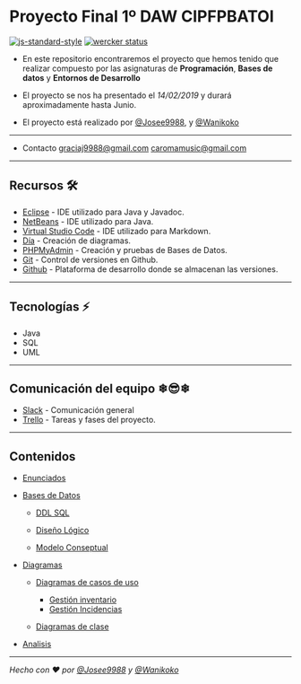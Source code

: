 # **Proyecto Final 1º DAW CIPFPBATOI**

[![js-standard-style](https://img.shields.io/badge/code%20style-standard-brightgreen.svg?style=flat)](https://github.com/feross/standard)
[![wercker status](https://app.wercker.com/status/9e0bc54c43f48d220aec684fffb2b110/s/master "wercker status")](https://app.wercker.com/project/byKey/9e0bc54c43f48d220ac684fffb2b110)

- En este repositorio encontraremos el proyecto que hemos tenido que realizar compuesto por las asignaturas de **Programación**, **Bases de datos** y **Entornos de Desarrollo**

- El proyecto se nos ha presentado el *14/02/2019* y durará aproximadamente hasta Junio.

- El proyecto está realizado por [@Josee9988](https://github.com/Josee9988), y [@Wanikoko](https://github.com/Wanikoko)

---

- Contacto <graciaj9988@gmail.com> <caromamusic@gmail.com>

---

## Recursos  🛠️

- [Eclipse](https://www.eclipse.org/) - IDE utilizado para Java y Javadoc.
- [NetBeans](https://netbeans.org/) - IDE utilizado para Java.
- [Virtual Studio Code](https://code.visualstudio.com/) - IDE utilizado para Markdown.
- [Día](https://dia-installer.de/index.html.es) - Creación de diagramas.
- [PHPMyAdmin](https://www.phpmyadmin.net/) - Creación y pruebas de Bases de Datos.
- [Git](https://git-scm.com/downloads) - Control de versiones en Github.
- [Github](https://github.com) - Plataforma de desarrollo donde se almacenan las versiones.

---

## Tecnologías  ⚡

- Java
- SQL
- UML

---

## Comunicación del equipo ❄😎❄

- [Slack](https://proyectocj.slack.com) - Comunicación general
- [Trello](https://trello.com/b/9YDrUbGJ/proyecto) - Tareas y fases del proyecto.

---

## **Contenidos**

- [Enunciados](Enunciado.pdf)

- [Bases de Datos](/Bases%20de%20datos/)

  - [DDL SQL](/Bases%20de%20datos/)

  - [Diseño Lógico](/Bases%20de%20datos/Diseño%20lógico)

  - [Modelo Conseptual](/Bases%20de%20datos/Modelo%20Conceptual)

- [Diagramas](/Bases%20de%20datos/DDL)

  - [Diagramas de casos de uso](/Diagramas/Diagrama%20de%20casos%20de%20uso)

    - [Gestión inventario](/Diagramas/Diagrama%20de%20casos%20de%20uso/Gestión%20Inventario)
    - [Gestión Incidencias](/Diagramas/Diagrama%20de%20casos%20de%20uso/Gestión%20Incidencias)

  - [Diagramas de clase](/Diagramas/Diagrama%20de%20clases)

- [Analisis](/Analisis)

---

*Hecho con ❤️ por [@Josee9988](https://github.com/Josee9988) y [@Wanikoko](https://github.com/Wanikoko)*
